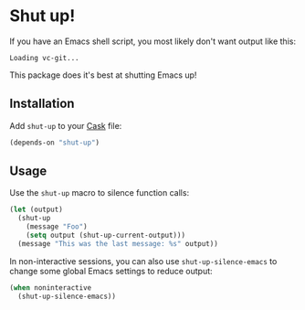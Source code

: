 # Shut up!

If you have an Emacs shell script, you most likely don't want output
like this:

```
Loading vc-git...
```

This package does it's best at shutting Emacs up!

## Installation

Add `shut-up` to your [Cask](https://github.com/cask/cask) file:

```lisp
(depends-on "shut-up")
```

## Usage

Use the `shut-up` macro to silence function calls:

```lisp
(let (output)
  (shut-up
    (message "Foo")
    (setq output (shut-up-current-output)))
  (message "This was the last message: %s" output))
```

In non-interactive sessions, you can also use `shut-up-silence-emacs` to change
some global Emacs settings to reduce output:

```lisp
(when noninteractive
  (shut-up-silence-emacs))
```
